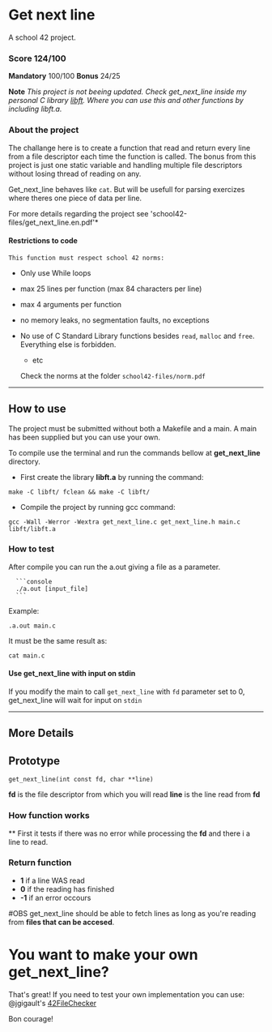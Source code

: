 # Get next line
A school 42 project.

 ### Score 124/100
 **Mandatory**
 100/100 
 **Bonus**
 24/25

**Note** *This project is not beeing updated. Check get_next_line inside my personal C library [libft](https://github.com/tavelino/libft "libft, a project from school 42"). Where you can use this and other functions by including libft.a.*

### About the project

The challange here is to create a function that read and return every line from a file descriptor each time the function is called.
The bonus from this project is just one static variable and handling multiple file descriptors without losing thread of reading on any.

Get_next_line behaves like `cat`. But will be usefull for parsing exercizes where theres one piece of data per line.

For more details regarding the project see 'school42-files/get_next_line.en.pdf'*

#### Restrictions to code
	This function must respect school 42 norms:
 - Only use While loops
 - max 25 lines per function (max 84 characters per line)
 - max 4 arguments per function
 - no memory leaks, no segmentation faults, no exceptions
 - No use of C Standard Library functions besides `read`, `malloc` and `free`. Everything else is forbidden.
	- etc
 
	Check the norms at the folder `school42-files/norm.pdf`
 
***

## How to use

The project must be submitted without both a Makefile and a main. A main has been supplied but you can use your own.

To compile use the terminal and run the commands bellow at **get_next_line** directory.

- First create the library **libft.a** by running the command:
```console
make -C libft/ fclean && make -C libft/
```
- Compile the project by running gcc command:
```console
gcc -Wall -Werror -Wextra get_next_line.c get_next_line.h main.c libft/libft.a
```

### How to test

After compile you can run the a.out giving a file as a parameter.

	  ```console
	  ./a.out [input_file]
	  ```
Example:

  ```console
  .a.out main.c
  ```

It must be the same result as:

   ```console
   cat main.c
   ```

#### Use get_next_line with input on stdin

If you modify the main to call `get_next_line` with `fd` parameter set to 0, 
get_next_line will wait for input on `stdin`

*** 

## More Details

## Prototype
```
get_next_line(int const fd, char **line)
```
**fd** is the file descriptor from which you will read
**line** is the line read from **fd**

### How function works
** First it tests if there was no error while processing the **fd** and there i a line to read.

### Return function
 - **1** if a line WAS read
 - **0** if the reading has finished
 - **-1** if an error occours


#OBS
get_next_line should be able to fetch lines as long as you're reading from **files that can be accesed**.

# You want to make your own get_next_line?

That's great!
If you need to test your own implementation you can use:
@jgigault's [42FileChecker](https://github.com/jgigault/42FileChecker)

Bon courage!
